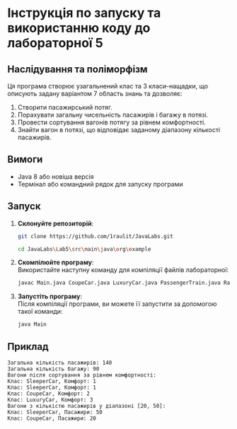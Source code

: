 # Інструкція по запуску та використанню коду до лабораторної 5

## Наслідування та поліморфізм

Ця програма створює узагальнений клас та 3 класи-нащадки, що описують задану варіантом 7 область знань та дозволяє:
1. Створити пасажирський потяг.
2. Порахувати загальну чисельність пасажирів і багажу в потязі.
3. Провести сортування вагонів потягу за рівнем комфортності.
4. Знайти вагон в потязі, що відповідає заданому діапазону кількості пасажирів.

## Вимоги

- Java 8 або новіша версія
- Термінал або командний рядок для запуску програми

## Запуск

1. **Склонуйте репозиторій**:  
   ```bash
   git clone https://github.com/1raulit/JavaLabs.git
   ```
   ```bash
   cd JavaLabs\Lab5\src\main\java\org\example
   ```

2. **Скомпілюйте програму**:  
   Використайте наступну команду для компіляції файлів лабораторної:
   ```bash
   javac Main.java CoupeCar.java LuxuryCar.java PassengerTrain.java RailwayCar.java SleeperCar.java
   ```

3. **Запустіть програму**:  
   Після компіляції програми, ви можете її запустити за допомогою такої команди:
   ```bash
   java Main
   ```

## Приклад

```
Загальна кількість пасажирів: 140
Загальна кількість багажу: 90
Вагони після сортування за рівнем комфортності:
Клас: SleeperCar, Комфорт: 1
Клас: SleeperCar, Комфорт: 1
Клас: CoupeCar, Комфорт: 2
Клас: LuxuryCar, Комфорт: 3
Вагони з кількістю пасажирів у діапазоні [20, 50]:
Клас: SleeperCar, Пасажири: 50
Клас: CoupeCar, Пасажири: 20
```